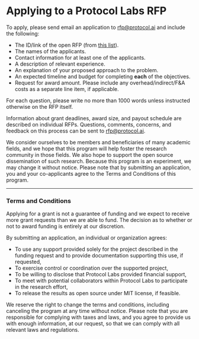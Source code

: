 # Applying to a Protocol Labs RFP

To apply, please send email an application to rfp@protocol.ai and include the following:
 
 - The ID/link of the open RFP (from [this list](https://github.com/protocol/research-RFPs)).
 - The names of the applicants.
 - Contact information for at least one of the applicants.
 - A description of relevant experience.
 - An explanation of your proposed approach to the problem.
 - An expected timeline and budget for completing **each** of the objectives.
 - Request for award amount. Please include any overhead/indirect/F&A costs as a separate line item, if applicable.

For each question, please write no more than 1000 words unless instructed otherwise on the RFP itself.

Information about grant deadlines, award size, and payout schedule are described on individual RFPs.  Questions, comments, concerns, and feedback on this process can be sent to [rfp@protocol.ai](mailto:rfp@protocol.ai).

We consider ourselves to be members and beneficiaries of many academic fields, and we hope that this program will help foster the research community in those fields. We also hope to support the open source dissemination of such research.  Because this program is an experiment, we may change it without notice.  Please note that by submitting an application, you and your co-applicants agree to the Terms and Conditions of this program.


----

### Terms and Conditions
Applying for a grant is not a guarantee of funding and we expect to receive more grant requests than we are able to fund. The decision as to whether or not to award funding is entirely at our discretion.

By submitting an application, an individual or organization agrees:
- To use any support provided solely for the project described in the funding request and to provide documentation supporting this use, if requested,
- To exercise control or coordination over the supported project,
- To be willing to disclose that Protocol Labs provided financial support,
- To meet with potential collaborators within Protocol Labs to participate in the research effort,
- To release the results as open source under MIT license, if feasible.

We reserve the right to change the terms and conditions, including canceling the program at any time without notice.  Please note that you are responsible for complying with taxes and laws, and you agree to provide us with enough information, at our request, so that we can comply with all relevant laws and regulations.  
